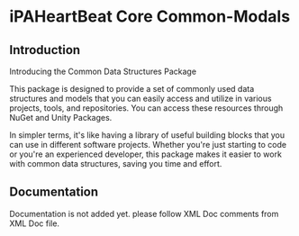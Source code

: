 # iPAHeartBeat Core Common-Modals

## Introduction
Introducing the Common Data Structures Package

This package is designed to provide a set of commonly used data structures and models that you can easily access and utilize in various projects, tools, and repositories. You can access these resources through NuGet and Unity Packages.

In simpler terms, it's like having a library of useful building blocks that you can use in different software projects. Whether you're just starting to code or you're an experienced developer, this package makes it easier to work with common data structures, saving you time and effort.

## Documentation
Documentation is not added yet. please follow XML Doc comments from XML Doc file.
